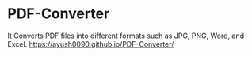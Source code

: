 # PDF-Converter
It Converts PDF files into different formats such as JPG, PNG, Word, and Excel.
https://ayush0090.github.io/PDF-Converter/
